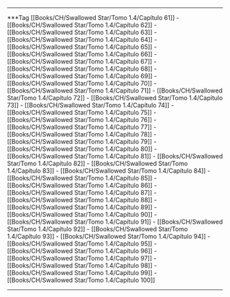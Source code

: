 
---

***Tag
[[Books/CH/Swallowed Star/Tomo 1.4/Capítulo 61]] - [[Books/CH/Swallowed Star/Tomo 1.4/Capítulo 62]] - [[Books/CH/Swallowed Star/Tomo 1.4/Capítulo 63]] - [[Books/CH/Swallowed Star/Tomo 1.4/Capítulo 64]] - [[Books/CH/Swallowed Star/Tomo 1.4/Capítulo 65]] - [[Books/CH/Swallowed Star/Tomo 1.4/Capítulo 66]] - [[Books/CH/Swallowed Star/Tomo 1.4/Capítulo 67]] - [[Books/CH/Swallowed Star/Tomo 1.4/Capítulo 68]] - [[Books/CH/Swallowed Star/Tomo 1.4/Capítulo 69]] - [[Books/CH/Swallowed Star/Tomo 1.4/Capítulo 70]] - [[Books/CH/Swallowed Star/Tomo 1.4/Capítulo 71]] - [[Books/CH/Swallowed Star/Tomo 1.4/Capítulo 72]] - [[Books/CH/Swallowed Star/Tomo 1.4/Capítulo 73]] - [[Books/CH/Swallowed Star/Tomo 1.4/Capítulo 74]] - [[Books/CH/Swallowed Star/Tomo 1.4/Capítulo 75]] - [[Books/CH/Swallowed Star/Tomo 1.4/Capítulo 76]] - [[Books/CH/Swallowed Star/Tomo 1.4/Capítulo 77]] - [[Books/CH/Swallowed Star/Tomo 1.4/Capítulo 78]] - [[Books/CH/Swallowed Star/Tomo 1.4/Capítulo 79]] - [[Books/CH/Swallowed Star/Tomo 1.4/Capítulo 80]] - [[Books/CH/Swallowed Star/Tomo 1.4/Capítulo 81]] - [[Books/CH/Swallowed Star/Tomo 1.4/Capítulo 82]] - [[Books/CH/Swallowed Star/Tomo 1.4/Capítulo 83]] - [[Books/CH/Swallowed Star/Tomo 1.4/Capítulo 84]] - [[Books/CH/Swallowed Star/Tomo 1.4/Capítulo 85]] - [[Books/CH/Swallowed Star/Tomo 1.4/Capítulo 86]] - [[Books/CH/Swallowed Star/Tomo 1.4/Capítulo 87]] - [[Books/CH/Swallowed Star/Tomo 1.4/Capítulo 88]] - [[Books/CH/Swallowed Star/Tomo 1.4/Capítulo 89]] - [[Books/CH/Swallowed Star/Tomo 1.4/Capítulo 90]] - [[Books/CH/Swallowed Star/Tomo 1.4/Capítulo 91]] - [[Books/CH/Swallowed Star/Tomo 1.4/Capítulo 92]] - [[Books/CH/Swallowed Star/Tomo 1.4/Capítulo 93]] - [[Books/CH/Swallowed Star/Tomo 1.4/Capítulo 94]] - [[Books/CH/Swallowed Star/Tomo 1.4/Capítulo 95]] - [[Books/CH/Swallowed Star/Tomo 1.4/Capítulo 96]] - [[Books/CH/Swallowed Star/Tomo 1.4/Capítulo 97]] - [[Books/CH/Swallowed Star/Tomo 1.4/Capítulo 98]] - [[Books/CH/Swallowed Star/Tomo 1.4/Capítulo 99]] - [[Books/CH/Swallowed Star/Tomo 1.4/Capítulo 100]]

---

